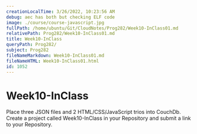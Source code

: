 ```yaml
---
creationLocalTime: 3/26/2022, 10:23:56 AM
debug: aec has both but checking ELF code
image: ./course/course-javascript.jpg
fullPath: /home/ubuntu/Git/CloudNotes/Prog282/Week10-InClass01.md
relativePath: Prog282/Week10-InClass01.md
title: Week10-InClass
queryPath: Prog282/
subject: Prog282
fileNameMarkdown: Week10-InClass01.md
fileNameHTML: Week10-InClass01.html
id: 1052
---
```



<!-- toc -->
<!-- tocstop -->

Week10-InClass
==============

Place three JSON files and 2 HTML/CSS/JavaScript trios into CouchDb. Create
a project called Week10-InClass in your Repository and submit a link to 
your Repository.
